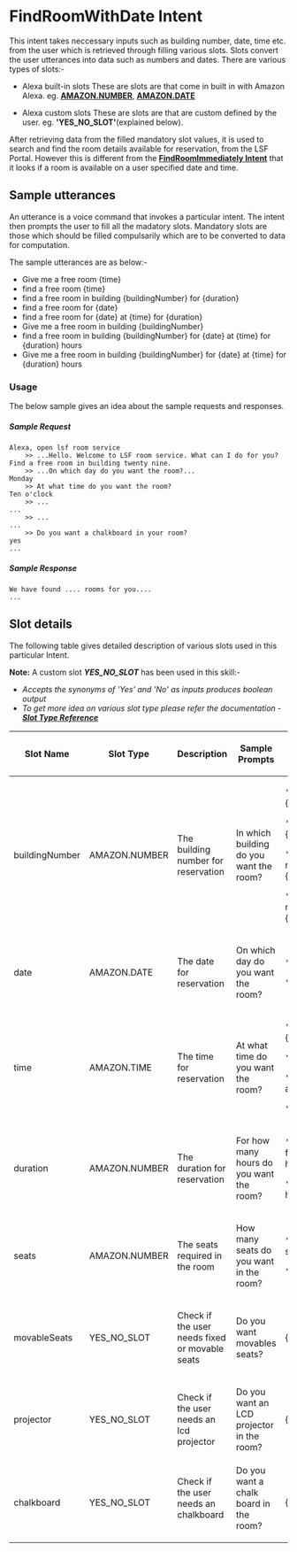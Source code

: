 # FindRoomWithDate Intent

This intent takes neccessary inputs such as building number, date, time etc. from the user which is retrieved through filling various slots. Slots convert the user utterances into data such as numbers and dates. There are various types of slots:-

* Alexa built-in slots
These are slots are that come in built in with Amazon Alexa. eg. [**AMAZON.NUMBER**](https://developer.amazon.com/en-US/docs/alexa/custom-skills/slot-type-reference.html#number), [**AMAZON.DATE**](https://developer.amazon.com/en-US/docs/alexa/custom-skills/slot-type-reference.html#date)

* Alexa custom slots
These are slots are that are custom defined by the user. eg. **'YES_NO_SLOT'**(explained below).

After retrieving data from the filled mandatory slot values, it is used to search and find the room details available for reservation, from the LSF Portal. However this is different from the [**FindRoomImmediately Intent**](./room_search_immediately.md) that it looks if a room is available on a user specified date and time.

## Sample utterances
An utterance is a voice command that invokes a particular intent. The intent then prompts the user to fill all the madatory slots. Mandatory slots are those which should be filled compulsarily which are to be converted to data for computation. 

The sample utterances are as below:-
* Give me a free room {time}
* find a free room {time}
* find a free room in building {buildingNumber} for  {duration} 
* find a free room for {date}
* find a free room for {date} at {time}  for {duration} 
* Give me a free room in building {buildingNumber}
* find a free room in building {buildingNumber} for {date} at {time}  for {duration}  hours
* Give me a free room in building {buildingNumber} for {date} at {time}  for {duration}  hours

### Usage

The below sample gives an idea about the sample requests and responses.

##### Sample Request

```text
Alexa, open lsf room service
	>> ...Hello. Welcome to LSF room service. What can I do for you?
Find a free room in building twenty nine.
	>> ...On which day do you want the room?...
Monday
	>> At what time do you want the room?
Ten o'clock    
	>> ...
...
	>> ...
...
	>> Do you want a chalkboard in your room?
yes    
...
```

##### Sample Response

```text
We have found .... rooms for you....
...
```

## Slot details
The following table gives detailed description of various slots used in this particular Intent.

**Note:** A custom slot ***YES_NO_SLOT*** has been used in this skill:-
* *Accepts the synonyms of 'Yes' and 'No' as inputs produces boolean output*
* *To get more idea on various slot type please refer the documentation - [**Slot Type Reference**](https://developer.amazon.com/en-US/docs/alexa/custom-skills/slot-type-reference.html)*

<div class="table-wrap">
	<table class="wrapped confluenceTable tablesorter tablesorter-default stickyTableHeaders" role="grid">
		<colgroup><col><col><col><col></colgroup>
			<thead class="tableFloatingHeader">
				<tr role="row" class="tablesorter-headerRow">
					<th align="center" class="cTh tablesorter-header sortableHeader tablesorter-headerUnSorted" data-column="0" tabindex="0" scope="col" role="columnheader" aria-disabled="false" unselectable="on" aria-sort="none" aria-label="Name: No sort applied, activate to apply an ascending sort"><div class="tablesorter-header-inner"><p>Slot Name</p></div></th>
					<th align="center" class="cTh tablesorter-header sortableHeader tablesorter-headerUnSorted" data-column="1" tabindex="0" scope="col" role="columnheader" aria-disabled="false" unselectable="on" aria-sort="none" aria-label="Address: No sort applied, activate to apply an ascending sort"><div class="tablesorter-header-inner"><p>Slot Type</p></div></th>
					<th align="center" class="cTh tablesorter-header sortableHeader tablesorter-headerUnSorted" data-column="2" tabindex="0" scope="col" role="columnheader" aria-disabled="false" unselectable="on" aria-sort="none" aria-label="Input: No sort applied, activate to apply an ascending sort"><div class="tablesorter-header-inner"><p>Description</p></div></th>
					<th align="center" class="cTh tablesorter-header sortableHeader tablesorter-headerUnSorted" data-column="3" tabindex="0" scope="col" role="columnheader" aria-disabled="false" unselectable="on" aria-sort="none" aria-label="Output: No sort applied, activate to apply an ascending sort"><div class="tablesorter-header-inner"><p>Sample Prompts</p></div></th>
					<th align="center" class="cTh tablesorter-header sortableHeader tablesorter-headerUnSorted" data-column="3" tabindex="0" scope="col" role="columnheader" aria-disabled="false" unselectable="on" aria-sort="none" aria-label="Output: No sort applied, activate to apply an ascending sort"><div class="tablesorter-header-inner"><p>Sample Utterances</p></div></th>
				</tr>
			</thead>
			<tbody aria-live="polite" aria-relevant="all">
				<tr role="row">
					<td class="cTd"><p>buildingNumber</p></td>
					<td class="cTd"><p>AMAZON.NUMBER</p>
					<td class="cTd"><p>The building number for reservation</p>
					<td class="cTd"><p>In which building do you want the room?</p>
					<td class="cTd"><p>* {buildingNumber}</p>
									<p>* in building {buildingNumber}</p>
									<p>* building number {buildingNumber}</p>
									<p>* in building number {buildingNumber}</p></td>
				</tr>
				<tr role="row">
					<td class="cTd"><p>date</p></td>
					<td class="cTd"><p>AMAZON.DATE</p></td>
					<td class="cTd"><p>The date for reservation</p></td>
					<td class="cTd"><p>On which day do you want the room?</p></td>
					<td class="cTd"><p>* {date}</p>
									<p>* on {date}</p></td>
				</tr>
				<tr role="row">
					<td class="cTd"><p>time</p></td>
					<td class="cTd"><p>AMAZON.TIME</p></td>
					<td class="cTd"><p>The time for reservation</p></td>
					<td class="cTd"><p>At what time do you want the room?</p></td>
					<td class="cTd"><p>* I want the room {time}</p>
                                    <p>* {time}</p>
									<p>* I want the room at {time}</p>
                                    <p>* at {time}</p></td>
				</tr>
				<tr role="row">
					<td class="cTd"><p>duration</p></td>
					<td class="cTd"><p>AMAZON.NUMBER</p></td>
					<td class="cTd"><p>The duration for reservation</p></td>
					<td class="cTd"><p>For how many hours do you want the room?</p></td>
					<td class="cTd"><p>* I want the room for {duration} hours</p>
                                    <p>* {duration} hours</p></td>
				</tr>
				<tr role="row">
					<td class="cTd"><p>seats</p></td>
					<td class="cTd"><p>AMAZON.NUMBER</p></td>
					<td class="cTd"><p>The seats required in the room</p></td>
					<td class="cTd"><p>How many seats do you want in the room?</p></td>
					<td class="cTd"><p>* I want {seats} seats</p>
                                    <p>* {seats}</p></td>
				</tr>
				<tr role="row">
					<td class="cTd"><p>movableSeats</p></td>
					<td class="cTd"><p>YES_NO_SLOT</p></td>
					<td class="cTd"><p>Check if the user needs fixed or movable seats</p></td>
					<td class="cTd"><p>Do you want movables seats?</p></td>
					<td class="cTd"><p>{movableSeats}</p></td>
				</tr>
				<tr role="row">
					<td class="cTd"><p>projector</p></td>
					<td class="cTd"><p>YES_NO_SLOT</p></td>
					<td class="cTd"><p>Check if the user needs an lcd projector</p></td>
					<td class="cTd"><p>Do you want an LCD projector in the room?</p></td>
					<td class="cTd"><p>{projector}</p></td>
				</tr>
				<tr role="row">
					<td class="cTd"><p>chalkboard</p></td>
					<td class="cTd"><p>YES_NO_SLOT</p></td>
					<td class="cTd">Check if the user needs an chalkboard<p></p></td>
					<td class="cTd">Do you want a chalk board in the room?<p></p></td>
					<td class="cTd"><p>{chalkboard}</p></td>
				</tr>				
			</tbody>
		</table>
	</div>

